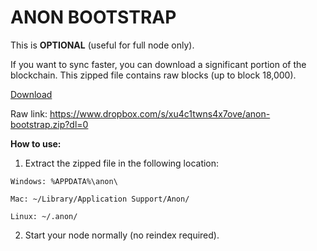 # ANON BOOTSTRAP

This is **OPTIONAL** (useful for full node only). 

If you want to sync faster, you can download a significant portion of the blockchain.
This zipped file contains raw blocks (up to block 18,000).

[Download](https://www.dropbox.com/s/xu4c1twns4x7ove/anon-bootstrap.zip?dl=0)

Raw link: https://www.dropbox.com/s/xu4c1twns4x7ove/anon-bootstrap.zip?dl=0

**How to use:**

1. Extract the zipped file in the following location:

```
Windows: %APPDATA%\anon\

Mac: ~/Library/Application Support/Anon/

Linux: ~/.anon/
```
2. Start your node normally (no reindex required).
